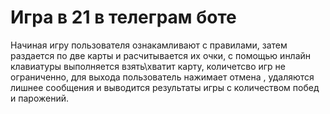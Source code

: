 # Игра в 21 в телеграм боте

Начиная игру пользователя ознакамливают с правилами, затем раздается по две карты и расчитывается их очки,
с помощью инлайн клавиатуры выполняется взять\хватит карту, количетсво игр не ограниченно, для выхода пользователь
нажимает отмена , удаляются лишнее сообщения и выводится результаты игры с количеством побед и парожений.
